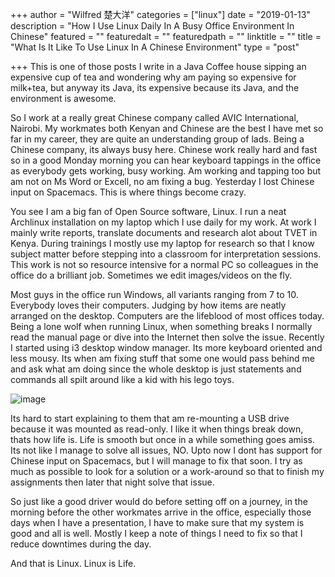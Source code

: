 +++
author = "Wilfred 楚大洋"
categories = ["linux"]
date = "2019-01-13"
description = "How I Use Linux Daily In A Busy Office Environment In Chinese"
featured = ""
featuredalt = ""
featuredpath = ""
linktitle = ""
title = "What Is It Like To Use Linux In A Chinese Environment"
type = "post"

+++
This is one of those posts I write in a Java Coffee house sipping an expensive cup of
tea and wondering why am paying so expensive for milk+tea, but anyway its Java, its
expensive because its Java, and the environment is awesome.

So I work at a really great Chinese company called AVIC International, Nairobi. My
workmates both Kenyan and Chinese are the best I have met so far in my career, they are
quite an understanding group of lads. Being a Chinese company, its always busy here.
Chinese work really hard and fast so in a good Monday morning you can hear keyboard tappings
in the office as everybody gets working, busy working. Am working and tapping too but
am not on Ms Word or Excell, no am fixing a bug. Yesterday I lost Chinese input on
Spacemacs. This is where things become crazy.

You see I am a big fan of Open Source software, Linux. I run a neat Archlinux installation
on my laptop which I use daily for my work. At work I mainly write reports, translate documents
and research alot about TVET in Kenya. During trainings I mostly use my laptop for
research so that I know subject matter before stepping into a classroom for interpretation sessions.
This work is not so resource intensive for a normal PC so colleagues in the office do a brilliant job.
Sometimes we edit images/videos on the fly.

Most guys in the office run Windows, all variants ranging from 7 to 10. Everybody loves their computers.
Judging by how items are neatly arranged on the desktop. Computers are the lifeblood of
most offices today. Being a lone wolf when running Linux, when something breaks I normally read
the manual page or dive into the Internet then solve the issue. Recently I started using i3 desktop
window manager. Its more keyboard oriented and less mousy. Its when am fixing stuff that some
one would pass behind me and ask what am doing since the whole desktop is just statements and
commands all spilt around like a kid with his lego toys.

![image](/img/messy.jpeg)

Its hard to start explaining to them that am re-mounting a USB drive because it was mounted
as read-only. I like it when things break down, thats how life is. Life is smooth but once in a
while something goes amiss. Its not like I manage to solve all issues, NO. Upto now I dont
has support for Chinese input on Spacemacs, but I will manage to fix that soon.
I try as much as possible to look for a solution or a work-around so that to finish my
assignments then later that night solve that issue.

So just like a good driver would do before setting off on a journey, in the morning before the
other workmates arrive in the office, especially those days when I have a presentation, I have
to make sure that my system is good and all is well. Mostly I keep a note of things I need to fix
so that I reduce downtimes during the day.

And that is Linux. Linux is Life.

